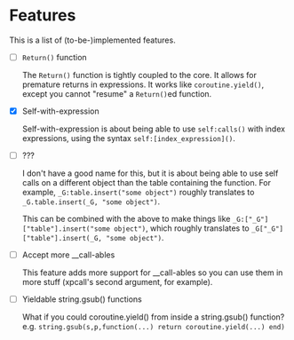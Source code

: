Features
========

This is a list of (to-be-)implemented features.

- [ ] `Return()` function
    
    The `Return()` function is tightly coupled to the core. It allows for
    premature returns in expressions. It works like `coroutine.yield()`,
    except you cannot "resume" a `Return()`ed function.
- [x] Self-with-expression
    
    Self-with-expression is about being able to use `self:calls()` with
    index expressions, using the syntax `self:[index_expression]()`.
- [ ] ???
    
    I don't have a good name for this, but it is about being able to
    use self calls on a different object than the table containing the
    function. For example, `_G:table.insert("some object")` roughly
    translates to `_G.table.insert(_G, "some object")`.
    
    This can be combined with the above to make things like
    `_G:["_G"]["table"].insert("some object")`, which roughly translates
    to `_G["_G"]["table"].insert(_G, "some object")`.
- [ ] Accept more __call-ables
    
    This feature adds more support for __call-ables so you can use them
    in more stuff (xpcall's second argument, for example).
- [ ] Yieldable string.gsub() functions
    
    What if you could coroutine.yield() from inside a string.gsub()
    function? e.g. `string.gsub(s,p,function(...) return
    coroutine.yield(...) end)`
